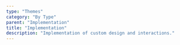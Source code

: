 ```yaml
---
type: "Themes"
category: "By Type"
parent: "Implementation"
title: "Implementation"
description: "Implementation of custom design and interactions."
---
```

